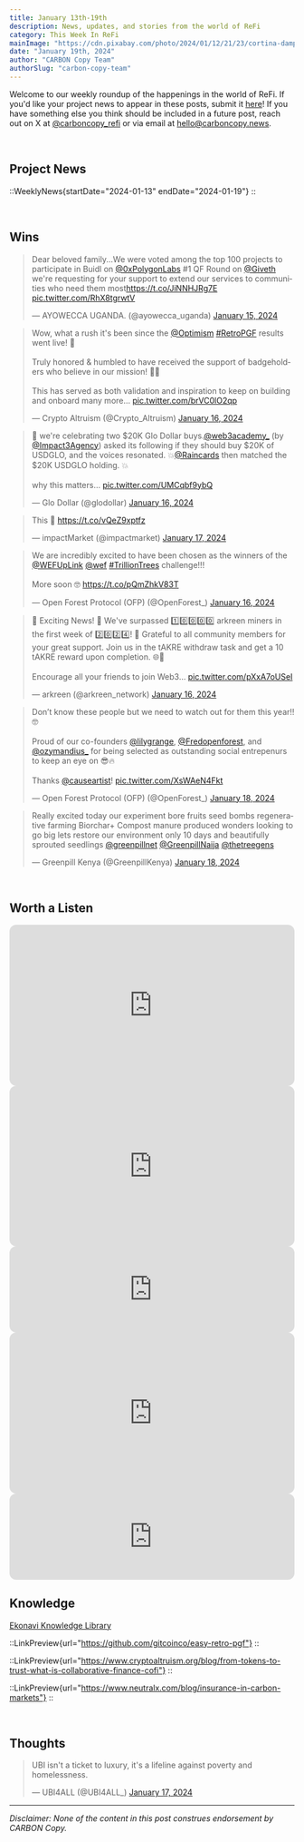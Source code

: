 ```yaml
---
title: January 13th-19th
description: News, updates, and stories from the world of ReFi
category: This Week In ReFi
mainImage: "https://cdn.pixabay.com/photo/2024/01/12/21/23/cortina-dampezzo-8504755_1280.jpg"
date: "January 19th, 2024"
author: "CARBON Copy Team"
authorSlug: "carbon-copy-team"
---
```


Welcome to our weekly roundup of the happenings in the world of ReFi. If you'd like your project news to appear in these posts, submit it [here](https://baserow.io/form/Bvg1VhbZvYjYDyylflMoYvqPA7Gogg1GDeTjzO8ku-o)! If you have something else you think should be included in a future post, reach out on X at [@carboncopy_refi](https://x.com/carboncopy_refi) or via email at hello@carboncopy.news.

<br>

## Project News

::WeeklyNews{startDate="2024-01-13" endDate="2024-01-19"}
::

<br>

## Wins

<blockquote class="twitter-tweet"><p lang="en" dir="ltr">Dear beloved family...We were voted among the top 100 projects to participate in  Buidl on <a href="https://twitter.com/0xPolygonLabs?ref_src=twsrc%5Etfw">@0xPolygonLabs</a> #1 QF Round on <a href="https://twitter.com/Giveth?ref_src=twsrc%5Etfw">@Giveth</a> we&#39;re requesting for your support to extend our services to communities who need them most<a href="https://t.co/JiNNHJRg7E">https://t.co/JiNNHJRg7E</a> <a href="https://t.co/RhX8tgrwtV">pic.twitter.com/RhX8tgrwtV</a></p>&mdash; AYOWECCA UGANDA. (@ayowecca_uganda) <a href="https://twitter.com/ayowecca_uganda/status/1747022975163855096?ref_src=twsrc%5Etfw">January 15, 2024</a></blockquote>

<blockquote class="twitter-tweet"><p lang="en" dir="ltr">Wow, what a rush it&#39;s been since the <a href="https://twitter.com/Optimism?ref_src=twsrc%5Etfw">@Optimism</a> <a href="https://twitter.com/hashtag/RetroPGF?src=hash&amp;ref_src=twsrc%5Etfw">#RetroPGF</a> results went live! 🤯<br><br>Truly honored &amp; humbled to have received the support of badgeholders who believe in our mission! 🙏🫶<br><br>This has served as both validation and inspiration to keep on building and onboard many more… <a href="https://t.co/brVC0lO2qp">pic.twitter.com/brVC0lO2qp</a></p>&mdash; Crypto Altruism (@Crypto_Altruism) <a href="https://twitter.com/Crypto_Altruism/status/1747048986375065764?ref_src=twsrc%5Etfw">January 16, 2024</a></blockquote>


<blockquote class="twitter-tweet"><p lang="en" dir="ltr">🎉 we&#39;re celebrating two $20K Glo Dollar buys.<a href="https://twitter.com/web3academy_?ref_src=twsrc%5Etfw">@web3academy_</a> (by <a href="https://twitter.com/Impact3Agency?ref_src=twsrc%5Etfw">@Impact3Agency</a>) asked its following if they should buy $20K of USDGLO, and the voices resonated. 💥<a href="https://twitter.com/raincards?ref_src=twsrc%5Etfw">@Raincards</a> then matched the $20K USDGLO holding. 💥<br><br>why this matters... <a href="https://t.co/UMCqbf9ybQ">pic.twitter.com/UMCqbf9ybQ</a></p>&mdash; Glo Dollar (@glodollar) <a href="https://twitter.com/glodollar/status/1747268189824946488?ref_src=twsrc%5Etfw">January 16, 2024</a></blockquote>

<blockquote class="twitter-tweet"><p lang="en" dir="ltr">This 👀 <a href="https://t.co/vQeZ9xptfz">https://t.co/vQeZ9xptfz</a></p>&mdash; impactMarket (@impactmarket) <a href="https://twitter.com/impactmarket/status/1747409698993615149?ref_src=twsrc%5Etfw">January 17, 2024</a></blockquote>

<blockquote class="twitter-tweet"><p lang="en" dir="ltr">We are incredibly excited to have been chosen as the winners of the <a href="https://twitter.com/WEFUpLink?ref_src=twsrc%5Etfw">@WEFUpLink</a> <a href="https://twitter.com/wef?ref_src=twsrc%5Etfw">@wef</a> <a href="https://twitter.com/hashtag/TrillionTrees?src=hash&amp;ref_src=twsrc%5Etfw">#TrillionTrees</a> challenge!!! <br><br>More soon 🤓 <a href="https://t.co/pQmZhkV83T">https://t.co/pQmZhkV83T</a></p>&mdash; Open Forest Protocol (OFP) (@OpenForest_) <a href="https://twitter.com/OpenForest_/status/1747296581056098329?ref_src=twsrc%5Etfw">January 16, 2024</a></blockquote>

<blockquote class="twitter-tweet"><p lang="en" dir="ltr">🎉 Exciting News! 🚀 We&#39;ve surpassed 1️⃣0️⃣0️⃣0️⃣0️⃣ arkreen miners in the first week of 2️⃣0️⃣2️⃣4️⃣! 🌟 Grateful to all community members for your great support. Join us in the tAKRE withdraw task and get a 10 tAKRE reward upon completion. 🌐💚 <br><br>Encourage all your friends to join Web3… <a href="https://t.co/pXxA7oUSeI">pic.twitter.com/pXxA7oUSeI</a></p>&mdash; arkreen (@arkreen_network) <a href="https://twitter.com/arkreen_network/status/1747224235456823507?ref_src=twsrc%5Etfw">January 16, 2024</a></blockquote>

<blockquote class="twitter-tweet"><p lang="en" dir="ltr">Don’t know these people but we need to watch out for them this year!! 🤓<br><br>Proud of our co-founders <a href="https://twitter.com/lilygrange?ref_src=twsrc%5Etfw">@lilygrange</a>, <a href="https://twitter.com/Fredopenforest?ref_src=twsrc%5Etfw">@Fredopenforest</a>, and <a href="https://twitter.com/ozymandius_?ref_src=twsrc%5Etfw">@ozymandius_</a> for being selected as outstanding social entrepenurs to keep an eye on 😎🔥<br><br>Thanks <a href="https://twitter.com/causeartist?ref_src=twsrc%5Etfw">@causeartist</a>! <a href="https://t.co/XsWAeN4Fkt">pic.twitter.com/XsWAeN4Fkt</a></p>&mdash; Open Forest Protocol (OFP) (@OpenForest_) <a href="https://twitter.com/OpenForest_/status/1748116715479961772?ref_src=twsrc%5Etfw">January 18, 2024</a></blockquote>

<blockquote class="twitter-tweet"><p lang="en" dir="ltr">Really excited today our experiment bore fruits seed bombs regenerative farming Biorchar+ Compost manure produced wonders looking to go big lets restore our environment only 10 days and beautifully sprouted seedlings <a href="https://twitter.com/greenpillnet?ref_src=twsrc%5Etfw">@greenpillnet</a> <a href="https://twitter.com/GreenpillNaija?ref_src=twsrc%5Etfw">@GreenpillNaija</a> <a href="https://twitter.com/thetreegens?ref_src=twsrc%5Etfw">@thetreegens</a></p>&mdash; Greenpill Kenya (@GreenpillKenya) <a href="https://twitter.com/GreenpillKenya/status/1748052378480222296?ref_src=twsrc%5Etfw">January 18, 2024</a></blockquote>

<br>

## Worth a Listen

<iframe width="100%" style="border-radius:12px; aspect-ratio: 16/9" src="https://www.youtube.com/embed/_2omSVxW0AU?si=-bAu3kDqTpgBBuxD" title="YouTube video player" frameborder="0" allow="accelerometer; autoplay; clipboard-write; encrypted-media; gyroscope; picture-in-picture; web-share" allowfullscreen></iframe>

<br>

<iframe width="100%" style="border-radius:12px; aspect-ratio: 16/9" src="https://www.youtube.com/embed/UTZKtmQ1hvE?si=wtmSDHpco0RPGL5P" title="YouTube video player" frameborder="0" allow="accelerometer; autoplay; clipboard-write; encrypted-media; gyroscope; picture-in-picture; web-share" allowfullscreen></iframe>

<br>

<iframe style="border-radius:12px" src="https://open.spotify.com/embed/episode/7dZWEE6Y8qNssswzYYyDoQ?utm_source=generator" width="100%" height="152" frameBorder="0" allowfullscreen="" allow="autoplay; clipboard-write; encrypted-media; fullscreen; picture-in-picture" loading="lazy"></iframe>

<br>

<iframe width="100%" style="border-radius:12px; aspect-ratio: 16/9" src="https://www.youtube.com/embed/LRVL8eOk9Hw?si=GeVCCzl3pXUtazhu" title="YouTube video player" frameborder="0" allow="accelerometer; autoplay; clipboard-write; encrypted-media; gyroscope; picture-in-picture; web-share" allowfullscreen></iframe>

<br>

<iframe style="border-radius:12px" src="https://open.spotify.com/embed/episode/3Bc5X5ZWobkVT4i96LT61q?utm_source=generator" width="100%" height="152" frameBorder="0" allowfullscreen="" allow="autoplay; clipboard-write; encrypted-media; fullscreen; picture-in-picture" loading="lazy"></iframe>

<br>

## Knowledge

<i class="bi bi-globe"></i> <a href="https://ekonavi.com/biblioteca" target="_blank">Ekonavi Knowledge Library</a>

::LinkPreview{url="https://github.com/gitcoinco/easy-retro-pgf"}
::

::LinkPreview{url="https://www.cryptoaltruism.org/blog/from-tokens-to-trust-what-is-collaborative-finance-cofi"}
::

::LinkPreview{url="https://www.neutralx.com/blog/insurance-in-carbon-markets"}
::

<br>

## Thoughts

<blockquote class="twitter-tweet"><p lang="en" dir="ltr">UBI isn&#39;t a ticket to luxury, it&#39;s a lifeline against poverty and homelessness.</p>&mdash; UBI4ALL (@UBI4ALL_) <a href="https://twitter.com/UBI4ALL_/status/1747708744983531555?ref_src=twsrc%5Etfw">January 17, 2024</a></blockquote>

***

*Disclaimer: None of the content in this post construes endorsement by CARBON Copy.*  
